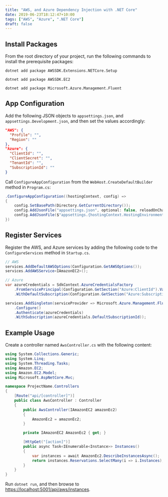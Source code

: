 ```yaml
---
title: "AWS, and Azure Dependency Injection with .NET Core"
date: 2019-06-23T18:12:47+10:00
tags: ["AWS", "Azure", ".NET Core"]
draft: false
---
```


## Install Packages

From the root directory of your project, run the following commands to install the prerequisite packages:

`dotnet add package AWSSDK.Extensions.NETCore.Setup`

`dotnet add package AWSSDK.EC2`

`dotnet add package Microsoft.Azure.Management.Fluent`

## App Configuration

Add the following JSON objects to `appsettings.json`, and `appsettings.Development.json`, and then set the values accordingly:

```json
"AWS": {
  "Profile": "",
  "Region": ""
},
"Azure": {
  "ClientId": "",
  "ClientSecret": "",
  "TenantId": "",
  "SubscriptionId": ""
}
```

Call `ConfigureAppConfiguration` from the `WebHost.CreateDefaultBuilder` method in `Program.cs`:

```c#
.ConfigureAppConfiguration((hostingContext, config) =>
{
    config.SetBasePath(Directory.GetCurrentDirectory());
    config.AddJsonFile("appsettings.json", optional: false, reloadOnChange: true);
    config.AddJsonFile($"appsettings.{hostingContext.HostingEnvironment.EnvironmentName}.json", optional: true, reloadOnChange: true);
})
```

<!--more-->

## Register Services

Register the AWS, and Azure services by adding the following code to the `ConfigureServices` method in `Startup.cs`.

```c#
// AWS
services.AddDefaultAWSOptions(Configuration.GetAWSOptions());
services.AddAWSService<IAmazonEC2>();

// Azure
var azureCredentials = SdkContext.AzureCredentialsFactory
    .FromServicePrincipal(Configuration.GetSection("Azure:ClientId").Value, Configuration.GetSection("Azure:ClientSecret").Value, Configuration.GetSection("Azure:TenantId").Value, AzureEnvironment.AzureGlobalCloud)
    .WithDefaultSubscription(Configuration.GetSection("Azure:SubscriptionId").Value);

services.AddSingleton(serviceProvider => Microsoft.Azure.Management.Fluent.Azure
    .Configure()
    .Authenticate(azureCredentials)
    .WithSubscription(azureCredentials.DefaultSubscriptionId));
```

## Example Usage

Create a controller named `AwsController.cs` with the following content:

```c#
using System.Collections.Generic;
using System.Linq;
using System.Threading.Tasks;
using Amazon.EC2;
using Amazon.EC2.Model;
using Microsoft.AspNetCore.Mvc;

namespace ProjectName.Controllers
{
    [Route("api/[controller]")]
    public class AwsController : Controller
    {
        public AwsController(IAmazonEC2 amazonEc2)
        {
            AmazonEc2 = amazonEc2;
        }

        private IAmazonEC2 AmazonEc2 { get; }

        [HttpGet("[action]")]
        public async Task<IEnumerable<Instance>> Instances()
        {
            var instances = await AmazonEc2.DescribeInstancesAsync();
            return instances.Reservations.SelectMany(i => i.Instances);
        }
    }
}
```

Run `dotnet run`, and then browse to [https://localhost:5001/api/aws/instances](https://localhost:5001/api/aws/instances).
